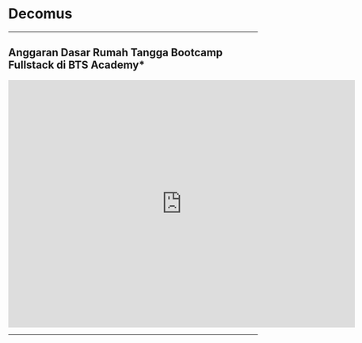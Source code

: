 # Decomus
<hr>
<h2>Anggaran Dasar Rumah Tangga Bootcamp Fullstack di BTS Academy*</h2>
<embed type="application/pdf" src="https://drive.google.com/uc?id=1OuzhNs-m9d4ZMAel4bQVP10hM7VesGzV" width="700" height="500"></embed> 
<hr>
